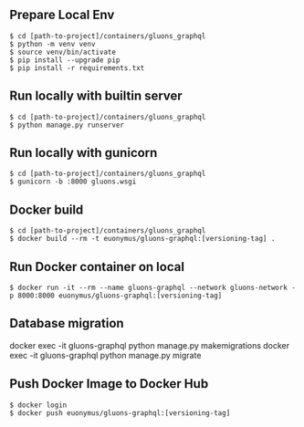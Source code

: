 
## Prepare Local Env

```
$ cd [path-to-project]/containers/gluons_graphql
$ python -m venv venv
$ source venv/bin/activate
$ pip install --upgrade pip
$ pip install -r requirements.txt

```

## Run locally with builtin server

```
$ cd [path-to-project]/containers/gluons_graphql
$ python manage.py runserver
```

## Run locally with gunicorn

```
$ cd [path-to-project]/containers/gluons_graphql
$ gunicorn -b :8000 gluons.wsgi
```


## Docker build

```
$ cd [path-to-project]/containers/gluons_graphql
$ docker build --rm -t euonymus/gluons-graphql:[versioning-tag] .
```

## Run Docker container on local

```
$ docker run -it --rm --name gluons-graphql --network gluons-network -p 8000:8000 euonymus/gluons-graphql:[versioning-tag]
```

## Database migration

docker exec -it gluons-graphql python manage.py makemigrations
docker exec -it gluons-graphql python manage.py migrate


## Push Docker Image to Docker Hub

```
$ docker login
$ docker push euonymus/gluons-graphql:[versioning-tag]
```


